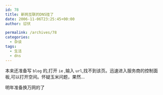 ```yaml
---
id: 78
title: 新网互联的DNS挂了
date: 2006-11-06T23:25:45+00:00
author: 愆伏

permalink: /archives/78
categories:
  - 杂谈
tags:
  - 生活
  - dns
---
```

本来还准备写 `blog` 的,打开 `ie` ,输入 `url`,找不到该页。迅速进入服务商的控制面板,可以打开空间。怀疑玉米问题，果然…

明年准备换万网的了